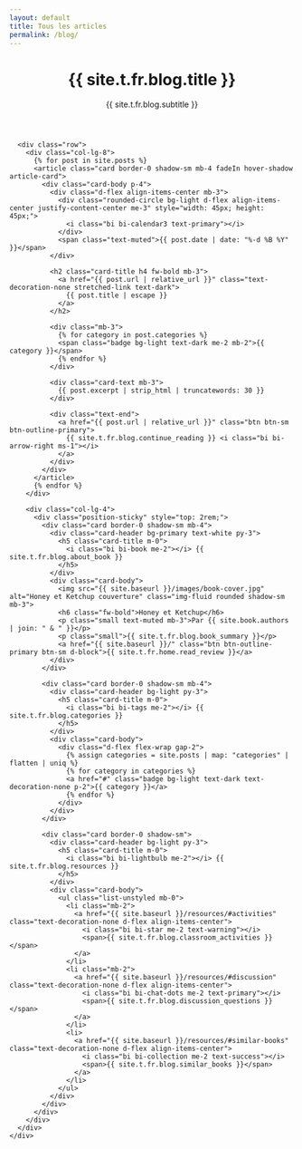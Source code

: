 ```yaml
---
layout: default
title: Tous les articles
permalink: /blog/
---
```


<div class="container py-5">
  <div class="row justify-content-center">
    <div class="col-lg-10">
      <header class="mb-5 text-center">
        <h1 class="display-4 fw-bold mb-3">{{ site.t.fr.blog.title }}</h1>
        <p class="lead text-muted">{{ site.t.fr.blog.subtitle }}</p>
      </header>

      <div class="row">
        <div class="col-lg-8">
          {% for post in site.posts %}
          <article class="card border-0 shadow-sm mb-4 fadeIn hover-shadow article-card">
            <div class="card-body p-4">
              <div class="d-flex align-items-center mb-3">
                <div class="rounded-circle bg-light d-flex align-items-center justify-content-center me-3" style="width: 45px; height: 45px;">
                  <i class="bi bi-calendar3 text-primary"></i>
                </div>
                <span class="text-muted">{{ post.date | date: "%-d %B %Y" }}</span>
              </div>
              
              <h2 class="card-title h4 fw-bold mb-3">
                <a href="{{ post.url | relative_url }}" class="text-decoration-none stretched-link text-dark">
                  {{ post.title | escape }}
                </a>
              </h2>
              
              <div class="mb-3">
                {% for category in post.categories %}
                <span class="badge bg-light text-dark me-2 mb-2">{{ category }}</span>
                {% endfor %}
              </div>
              
              <div class="card-text mb-3">
                {{ post.excerpt | strip_html | truncatewords: 30 }}
              </div>
              
              <div class="text-end">
                <a href="{{ post.url | relative_url }}" class="btn btn-sm btn-outline-primary">
                  {{ site.t.fr.blog.continue_reading }} <i class="bi bi-arrow-right ms-1"></i>
                </a>
              </div>
            </div>
          </article>
          {% endfor %}
        </div>
        
        <div class="col-lg-4">
          <div class="position-sticky" style="top: 2rem;">
            <div class="card border-0 shadow-sm mb-4">
              <div class="card-header bg-primary text-white py-3">
                <h5 class="card-title m-0">
                  <i class="bi bi-book me-2"></i> {{ site.t.fr.blog.about_book }}
                </h5>
              </div>
              <div class="card-body">
                <img src="{{ site.baseurl }}/images/book-cover.jpg" alt="Honey et Ketchup couverture" class="img-fluid rounded shadow-sm mb-3">
                <h6 class="fw-bold">Honey et Ketchup</h6>
                <p class="small text-muted mb-3">Par {{ site.book.authors | join: " & " }}</p>
                <p class="small">{{ site.t.fr.blog.book_summary }}</p>
                <a href="{{ site.baseurl }}/" class="btn btn-outline-primary btn-sm d-block">{{ site.t.fr.home.read_review }}</a>
              </div>
            </div>
            
            <div class="card border-0 shadow-sm mb-4">
              <div class="card-header bg-light py-3">
                <h5 class="card-title m-0">
                  <i class="bi bi-tags me-2"></i> {{ site.t.fr.blog.categories }}
                </h5>
              </div>
              <div class="card-body">
                <div class="d-flex flex-wrap gap-2">
                  {% assign categories = site.posts | map: "categories" | flatten | uniq %}
                  {% for category in categories %}
                  <a href="#" class="badge bg-light text-dark text-decoration-none p-2">{{ category }}</a>
                  {% endfor %}
                </div>
              </div>
            </div>
            
            <div class="card border-0 shadow-sm">
              <div class="card-header bg-light py-3">
                <h5 class="card-title m-0">
                  <i class="bi bi-lightbulb me-2"></i> {{ site.t.fr.blog.resources }}
                </h5>
              </div>
              <div class="card-body">
                <ul class="list-unstyled mb-0">
                  <li class="mb-2">
                    <a href="{{ site.baseurl }}/resources/#activities" class="text-decoration-none d-flex align-items-center">
                      <i class="bi bi-star me-2 text-warning"></i>
                      <span>{{ site.t.fr.blog.classroom_activities }}</span>
                    </a>
                  </li>
                  <li class="mb-2">
                    <a href="{{ site.baseurl }}/resources/#discussion" class="text-decoration-none d-flex align-items-center">
                      <i class="bi bi-chat-dots me-2 text-primary"></i>
                      <span>{{ site.t.fr.blog.discussion_questions }}</span>
                    </a>
                  </li>
                  <li>
                    <a href="{{ site.baseurl }}/resources/#similar-books" class="text-decoration-none d-flex align-items-center">
                      <i class="bi bi-collection me-2 text-success"></i>
                      <span>{{ site.t.fr.blog.similar_books }}</span>
                    </a>
                  </li>
                </ul>
              </div>
            </div>
          </div>
        </div>
      </div>
    </div>
  </div>
</div>

<style>
  .hover-shadow {
    transition: transform 0.2s ease, box-shadow 0.2s ease;
  }
  
  .hover-shadow:hover {
    transform: translateY(-5px);
    box-shadow: 0 10px 25px rgba(0, 0, 0, 0.1) !important;
  }
  
  .fadeIn {
    animation: fadeIn 0.5s ease-in;
  }
  
  @keyframes fadeIn {
    0% { opacity: 0; transform: translateY(10px); }
    100% { opacity: 1; transform: translateY(0); }
  }
  
  .article-card {
    transition: all 0.3s ease;
  }
  
  .article-card:hover {
    border-left: 4px solid #0d6efd !important;
  }
</style>